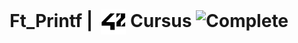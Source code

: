 <!--HEADER-->
<h1 align="center"> Ft_Printf | 
 <picture>
  <source media="(prefers-color-scheme: dark)" srcset="readme_resources/42_Logo_White.svg">
  <img alt="42" width=40 align="center" src="readme_resources/42_Logo.svg">
 </picture>
 Cursus 
  <img alt="Complete" src="https://raw.githubusercontent.com/Mqxx/GitHub-Markdown/main/blockquotes/badge/dark-theme/complete.svg">
</h1>
<!--FINISH HEADER-->
